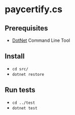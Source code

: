 # paycertify.cs

## Prerequisites
* [DotNet](https://dotnet.microsoft.com/download) Command Line Tool
## Install
* `cd src/`
* `dotnet restore`

## Run tests
* `cd ../test`
* `dotnet test`